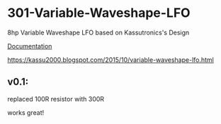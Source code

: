 # 301-Variable-Waveshape-LFO
8hp Variable Waveshape LFO based on Kassutronics's Design

[Documentation](https://f113x.github.io/projects-documentation/Eurorack/301-Variable-Waveshape-LFO/)

https://kassu2000.blogspot.com/2015/10/variable-waveshape-lfo.html


## v0.1:
replaced 100R resistor with 300R

works great!